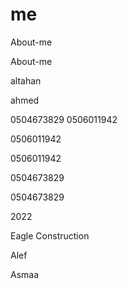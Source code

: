 # me
 About-me
 
  About-me

 altahan
 
 ahmed

0504673829
0506011942

0506011942

0506011942

0504673829

0504673829

2022

Eagle Construction

Alef

Asmaa
